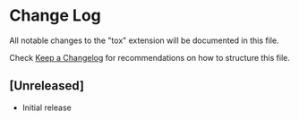 # Change Log

All notable changes to the "tox" extension will be documented in this file.

Check [Keep a Changelog](http://keepachangelog.com/) for recommendations on how to structure this file.

## [Unreleased]

- Initial release